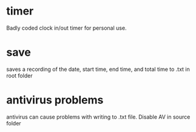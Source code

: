 # timer
Badly coded clock in/out timer for personal use.

# save
saves a recording of the date, start time, end time, and total time to .txt in root folder

# antivirus problems
antivirus can cause problems with writing to .txt file. Disable AV in source folder
